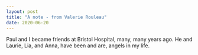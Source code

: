 ```yaml
---
layout: post
title: "A note - from Valerie Rouleau"
date: 2020-06-20
---
```


Paul and I became friends at Bristol Hospital, many, many years ago. He and Laurie, Lia, and Anna, have been and are, angels in my life.
